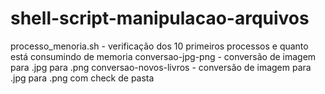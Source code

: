 # shell-script-manipulacao-arquivos

processo_menoria.sh - verificação dos 10 primeiros processos e quanto está consumindo de memoria
conversao-jpg-png - conversão de imagem para .jpg para .png
conversao-novos-livros - conversão de imagem para .jpg para .png com check de pasta